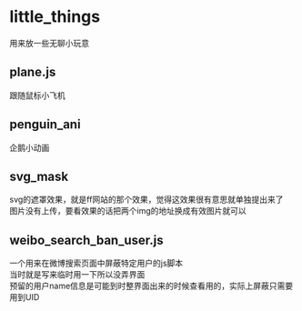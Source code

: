 # little_things
用来放一些无聊小玩意

## plane.js
跟随鼠标小飞机

## penguin_ani
企鹅小动画

## svg_mask
svg的遮罩效果，就是ff网站的那个效果，觉得这效果很有意思就单独提出来了  
图片没有上传，要看效果的话把两个img的地址换成有效图片就可以

## weibo_search_ban_user.js
一个用来在微博搜索页面中屏蔽特定用户的js脚本  
当时就是写来临时用一下所以没弄界面  
预留的用户name信息是可能到时整界面出来的时候查看用的，实际上屏蔽只需要用到UID
